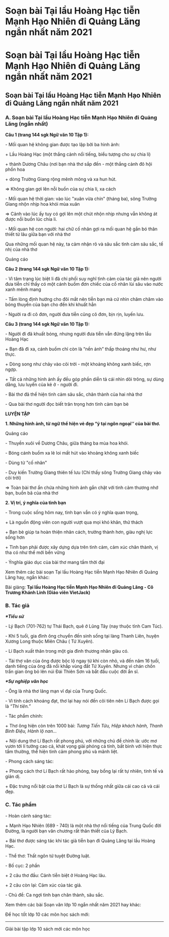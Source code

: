 # Soạn bài Tại lầu Hoàng Hạc tiễn Mạnh Hạo Nhiên đi Quảng Lăng ngắn nhất năm 2021

# Soạn bài Tại lầu Hoàng Hạc tiễn Mạnh Hạo Nhiên đi Quảng Lăng ngắn nhất năm 2021

## Soạn bài Tại lầu Hoàng Hạc tiễn Mạnh Hạo Nhiên đi Quảng Lăng ngắn nhất năm 2021

### **A. Soạn bài Tại lầu Hoàng Hạc tiễn Mạnh Hạo Nhiên đi Quảng Lăng (ngắn nhất)**

**Câu 1 (trang 144 sgk Ngữ văn 10 Tập 1):**

\- Mối quan hệ không gian được tạo lập bởi ba hình ảnh: 

\+ Lầu Hoàng Hạc (một thắng cảnh nổi tiếng, biểu tượng cho sự chia li) 

\+ thành Dương Châu (nơi bạn nhà thơ sắp đến - một thắng cảnh đô hội phồn hoa 

\+ dòng Trường Giang rộng mênh mông và xa hun hút. 

⇒ Không gian gợi lên nỗi buồn của sự chia li, xa cách 

\- Mối quan hệ thời gian: vào lúc "xuân vừa chín" (tháng ba), sông Trường Giang nhộn nhịp hoa khói mùa xuân 

⇒ Cảnh vào lúc ấy tuy có gợi lên một chút nhộn nhịp nhưng vẫn không át được nỗi buồn lúc chia li. 

\- Mối quan hệ con người: hai chữ cố nhân gợi ra mối quan hệ gắn bó thân thiết từ lâu giữa bạn với nhà thơ 

Qua những mối quan hệ này, ta cảm nhận rõ và sâu sắc tình cảm sâu sắc, tế nhị của nhà thơ 

Quảng cáo

**Câu 2 (trang 144 sgk Ngữ văn 10 Tập 1):**

\- Vì tâm trạng lúc biệt li đã chi phối suy nghĩ tình cảm của tác giả nên người đưa tiễn chỉ thấy có một cánh buồm đơn chiếc của cố nhân lùi sâu vào nước xanh mênh mang 

\- Tấm lòng định hướng cho đôi mắt nên tiễn bạn mà cứ nhìn chăm chăm vào bóng thuyền của bạn cho đến khi khuất hẳn 

\- Người ra đi cô đơn, người đưa tiễn cũng cô đơn, bịn rịn, luyến lưu. 

**Câu 3 (trang 144 sgk Ngữ văn 10 Tập 1):**

\- Người đi đã khuất bóng, nhưng người đưa tiễn vẫn đứng lặng trên lầu Hoàng Hạc 

\+ Bạn đã đi xa, cánh buồm chỉ còn là “nền ảnh” thấp thoáng như hư, như thực. 

\+ Dòng song như chảy vào cõi trời - một khoảng không xanh biếc, rợn ngợp. 

\+ Tất cả những hình ảnh ấy đều góp phần diễn tả cái nhìn dõi trông, sự dùng dằng, lưu luyến của kẻ ở - người đi. 

\- Bài thơ đã thể hiện tình cảm sâu sắc, chân thành của hai nhà thơ 

\- Qua bài thơ người đọc biết trân trọng hơn tình cảm bạn bè 

**LUYỆN TẬP**

**1\. Những hình ảnh, từ ngữ thể hiện vẻ đẹp “ý tại ngôn ngoại'’ của bài thơ.**

Quảng cáo

\- Thuyền xuôi về Dương Châu, giữa tháng ba mùa hoa khói. 

\- Bóng cánh buồm xa lẻ loi mất hút vào khoảng không xanh biếc 

\- Dùng từ "cố nhân" 

\- Duy kiến Trường Giang thiên tế lưu (Chỉ thấy sông Trường Giang chảy vào cõi trời) 

⇒ Toàn bài thơ ẩn chứa những hình ảnh gắn chặt với tình cảm thương nhớ bạn, buồn bã của nhà thơ 

**2\. Vị trí, ý nghĩa của tình bạn**

\- Trong cuộc sống hôm nay, tình bạn vẫn có ý nghĩa quan trọng, 

\+ Là nguồn động viên con người vượt qua mọi khó khăn, thử thách 

\+ Bạn bè giúp ta hoàn thiện nhân cách, trưởng thành hơn, giàu nghị lực sống hơn 

\+ Tình bạn phải được xây dựng dựa trên tình cảm, cảm xúc chân thành, vị tha có như thế mới bền vững 

\- Ýnghĩa giáo dục của bài thơ mang tầm thời đại 

Xem thêm các bài soạn Tại lầu Hoàng Hạc tiễn Mạnh Hạo Nhiên đi Quảng Lăng hay, ngắn khác:

Bài giảng: **Tại lầu Hoàng Hạc tiễn Mạnh Hạo Nhiên đi Quảng Lăng - Cô Trương Khánh Linh (Giáo viên VietJack)**

### **B. Tác giả**

**_*Tiểu sử_**

\- Lý Bạch (701-762) tự Thái Bạch, quê ở Lũng Tây (nay thuộc tỉnh Cam Túc).

\- Khi 5 tuổi, gia đình ông chuyển đến sinh sống tại làng Thanh Liên, huyện Xương Long thuộc Miên Châu ( Tứ Xuyên).

\- Lí Bạch xuất thân trong một gia đình thương nhân giàu có.

\- Tài thơ văn của ông được bộc lộ ngay từ khi còn nhỏ, và đến năm 16 tuổi, danh tiếng của ông đã nổi khắp vùng đất Tứ Xuyên. Nhưng vì chán chốn trần gian ông bỏ lên núi Đái Thiên Sơn và bắt đầu cuộc đời ẩn sĩ.

**_*Sự nghiệp văn học_**

\- Ông là nhà thơ lãng mạn vĩ đại của Trung Quốc.

\- Vì tính cách khoáng đạt, thơ lại hay nói đến cõi tiên nên Lí Bạch được gọi là _“Thi tiên.”_

\- Tác phẩm chính:

\+ Thơ ông hiện còn trên 1000 bài: _Tương Tiến Tửu, Hiệp khách hành, Thanh Bình Điệu, Hành lộ nan..._

\+ Nội dung thơ Lí Bạch rất phong phú, với những chủ đề chính là: ước mơ vươn tới lí tưởng cao cả, khát vọng giải phóng cá tính, bất bình với hiện thực tầm thường, thể hiện tình cảm phong phú và mãnh liệt.

\- Phong cách sáng tác:

\+ Phong cách thơ Lí Bạch rất hào phóng, bay bổng lại rất tự nhiên, tinh tế và giản dị.

\+ Đặc trưng nổi bật của thơ Lí Bạch là sự thống nhất giữa cái cao cả và cái đẹp.

### **C. Tác phẩm**

\- Hoàn cảnh sáng tác:

\+ Mạnh Hạo Nhiên (689 - 740) là một nhà thơ nổi tiếng của Trung Quốc đời Đường, là người bạn văn chương rất thân thiết của Lý Bạch.

\+ Bài thơ được sáng tác khi tác giả tiễn bạn đi Quảng Lăng tại lầu Hoàng Hạc.

\- Thể thơ: Thất ngôn tứ tuyệt Đường luật.

\- Bố cục: 2 phần

\+ 2 câu thơ đầu: Cảnh tiễn biệt ở Hoàng Hạc lâu.

\+ 2 câu còn lại: Cảm xúc của tác giả.

\- Chủ đề: Ca ngợi tình bạn chân thành, sâu sắc.

Xem thêm các bài Soạn văn lớp 10 ngắn nhất năm 2021 hay khác:

Để học tốt lớp 10 các môn học sách mới:

* * *

Giải bài tập lớp 10 sách mới các môn học
